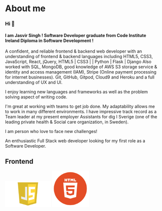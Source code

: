 # About me

### Hi 👋

#### I am Jasvir Singh ! Software Developer graduate from Code Institute Ireland Diploma in Software Development !


A confident, and reliable frontend & backend web developer with an understanding of frontend & backend languages including HTML5, CSS3, JavaScript, React, jQuery, HTML5 | CSS3 |  | Python | Flask | Django Also worked with SQL, MongoDB, good knowledge of AWS S3 storage service & identity and access management (IAM), Stripe (Online payment processing for internet businesses). Git, GitHub, Gitpod, Cloud9 and Heroku and a full understanding of UX and UI.

 I enjoy learning new languages and frameworks as well as the problem solving aspect of writing code.

 I'm great at working with teams to get job done. My adaptability allows me to work in many different environments. I have impressive track record as a Team leader at my present employer Assistants for dig I Sverige (one of the leading private health & Social care organization, in Sweden).

 I am person who love to face new challenges!

An enthusiastic Full Stack web developer looking for my first role as a Software Developer.


## Frontend

![JavaScript](Js.png) ![HTML](HTML.png)

<!--
**jas-sin82/jas-sin82** is a ✨ _special_ ✨ repository because its `README.md` (this file) appears on your GitHub profile.

Here are some ideas to get you started:

- 🔭 I’m currently working on ...
- 🌱 I’m currently learning ...
- 👯 I’m looking to collaborate on ...
- 🤔 I’m looking for help with ...
- 💬 Ask me about ...
- 📫 How to reach me: ...
- 😄 Pronouns: ...
- ⚡ Fun fact: ...
-->
